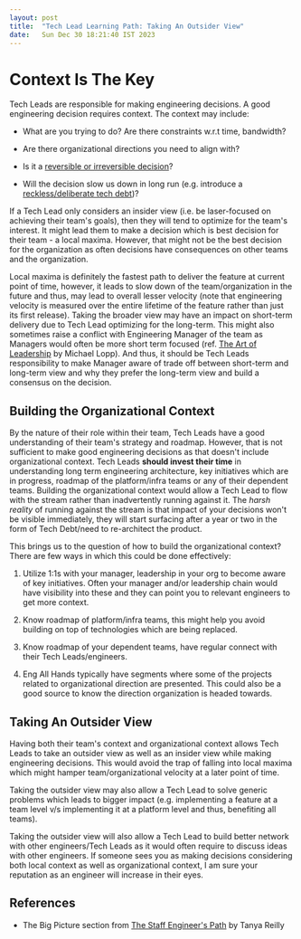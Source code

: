 ```yaml
---
layout: post
title:  "Tech Lead Learning Path: Taking An Outsider View"
date:   Sun Dec 30 18:21:40 IST 2023
---
```


# Context Is The Key

Tech Leads are responsible for making engineering decisions. A good engineering decision requires
context. The context may include:

- What are you trying to do? Are there constraints w.r.t time, bandwidth?

- Are there organizational directions you need to align with?

- Is it a [reversible or irreversible decision](https://fs.blog/reversible-irreversible-decisions/)?

- Will the decision slow us down in long run (e.g. introduce a
  [reckless/deliberate tech debt](https://martinfowler.com/bliki/TechnicalDebtQuadrant.html))?

If a Tech Lead only considers an insider view (i.e. be laser-focused on achieving their team's
goals), then they will tend to optimize for the team's interest. It might lead them to make a
decision which is best decision for their team - a local maxima. However, that might not be the best
decision for the organization as often decisions have consequences on other teams and the
organization.

Local maxima is definitely the fastest path to deliver the feature at current point of time,
however, it leads to slow down of the team/organization in the future and thus, may lead to overall
lesser velocity (note that engineering velocity is measured over the entire lifetime of the feature
rather than just its first release). Taking the broader view may have an impact on short-term
delivery due to Tech Lead optimizing for the long-term. This might also sometimes raise a conflict
with Engineering Manager of the team as Managers would often be more short term focused (ref.
[The Art of Leadership](https://www.amazon.in/Art-Leadership-Michael-Lopp/dp/1492045691) by Michael
Lopp). And thus, it should be Tech Leads responsibility to make Manager aware of trade off between
short-term and long-term view and why they prefer the long-term view and build a consensus on the
decision.

## Building the Organizational Context

By the nature of their role within their team, Tech Leads have a good understanding of their team's
strategy and roadmap. However, that is not sufficient to make good engineering decisions as that
doesn't include organizational context. Tech Leads **should invest their time** in understanding
long term engineering architecture, key initiatives which are in progress, roadmap of the
platform/infra teams or any of their dependent teams. Building the organizational context would
allow a Tech Lead to flow with the stream rather than inadvertently running against it. The *harsh
reality* of running against the stream is that impact of your decisions won't be visible
immediately, they will start surfacing after a year or two in the form of Tech Debt/need to
re-architect the product.

This brings us to the question of how to build the organizational context? There are few ways in
which this could be done effectively:

1. Utilize 1:1s with your manager, leadership in your org to become aware of key initiatives. Often
   your manager and/or leadership chain would have visibility into these and they can point you to
   relevant engineers to get more context.

2. Know roadmap of platform/infra teams, this might help you avoid building on top of technologies
   which are being replaced.

3. Know roadmap of your dependent teams, have regular connect with their Tech Leads/engineers.

4. Eng All Hands typically have segments where some of the projects related to organizational
   direction are presented. This could also be a good source to know the direction organization is
   headed towards.

## Taking An Outsider View

Having both their team's context and organizational context allows Tech Leads to take an outsider
view as well as an insider view while making engineering decisions. This would avoid the trap of
falling into local maxima which might hamper team/organizational velocity at a later point of time.

Taking the outsider view may also allow a Tech Lead to solve generic problems which leads to bigger
impact (e.g. implementing a feature at a team level v/s implementing it at a platform level and
thus, benefiting all teams).

Taking the outsider view will also allow a Tech Lead to build better network with other
engineers/Tech Leads as it would often require to discuss ideas with other engineers. If someone
sees you as making decisions considering both local context as well as organizational context, I am
sure your reputation as an engineer will increase in their eyes.

## References

- The Big Picture section from
  [The Staff Engineer's Path](https://www.amazon.in/Art-Leadership-Michael-Lopp/dp/1492045691) by
  Tanya Reilly
